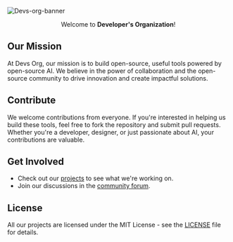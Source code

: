 
![Devs-org-banner](https://github.com/user-attachments/assets/1413e596-a704-4abf-8a19-8fd75711461b)

<div align="center"> 
  
  Welcome to **Developer's Organization**! 
</div>

## Our Mission

At Devs Org, our mission is to build open-source, useful tools powered by open-source AI. We believe in the power of collaboration and the open-source community to drive innovation and create impactful solutions.

## Contribute

We welcome contributions from everyone. If you're interested in helping us build these tools, feel free to fork the repository and submit pull requests. Whether you're a developer, designer, or just passionate about AI, your contributions are valuable.

## Get Involved

- Check out our [projects](https://github.com/devs-org-in) to see what we're working on.
- Join our discussions in the [community forum](https://github.com/devs-org-in/.github/discussions).

## License

All our projects are licensed under the MIT License - see the [LICENSE](LICENSE) file for details.
